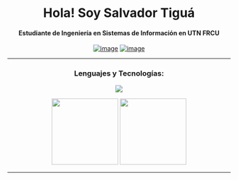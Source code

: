 <h1 align="center">Hola! Soy Salvador Tiguá</h1>
<h4 align="center">Estudiante de Ingeniería en Sistemas de Información en UTN FRCU</h4>

<div align="center">

[![image](https://img.shields.io/badge/LinkedIn-0077B5?style=for-the-badge&logo=linkedin&logoColor=white)](https://www.linkedin.com/in/salvador-tigua/)
[![image](https://img.shields.io/badge/Gmail-D14836?style=for-the-badge&logo=gmail&logoColor=white)](mailto:salvatigua@gmail.com)
  
</div>

------

<h3 align="center">Lenguajes y Tecnologías:</h3>

<p align="center">
  <a href="https://skillicons.dev">
    <img src="https://skillicons.dev/icons?i=py,cs,html,css,js,selenium,octave,postgres" />
  </a>
</p>

<p></p>



<p align= "center">
  <img height= "150" src="https://github-readme-stats.vercel.app/api?username=salvatigua&theme=react&show_icons=true&include_all_commits=true" />
  <img height= "150" src="https://github-readme-stats.vercel.app/api/top-langs/?username=salvatigua&theme=react&layout=compact" />
</p>


------
